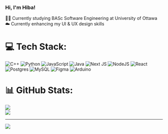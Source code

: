 ### Hi, I'm Hiba!

👩‍💻 Currently studying BASc Software Engineering at University of Ottawa <br/>
☁️ Currently enhancing my UI & UX design skills

<!-- GitHub stats from https://github.com/anuraghazra/github-readme-stats -->
<!-- GitHub profile ReadMe template from https://gprm.itsvg.in/-->
# 💻 Tech Stack:
![C++](https://img.shields.io/badge/c++-%2300599C.svg?style=for-the-badge&logo=c%2B%2B&logoColor=white) ![Python](https://img.shields.io/badge/python-3670A0?style=for-the-badge&logo=python&logoColor=ffdd54) ![JavaScript](https://img.shields.io/badge/javascript-%23323330.svg?style=for-the-badge&logo=javascript&logoColor=%23F7DF1E) ![Java](https://img.shields.io/badge/java-%23ED8B00.svg?style=for-the-badge&logo=openjdk&logoColor=white) ![Next JS](https://img.shields.io/badge/Next-black?style=for-the-badge&logo=next.js&logoColor=white) ![NodeJS](https://img.shields.io/badge/node.js-6DA55F?style=for-the-badge&logo=node.js&logoColor=white) ![React](https://img.shields.io/badge/react-%2320232a.svg?style=for-the-badge&logo=react&logoColor=%2361DAFB) ![Postgres](https://img.shields.io/badge/postgres-%23316192.svg?style=for-the-badge&logo=postgresql&logoColor=white) ![MySQL](https://img.shields.io/badge/mysql-4479A1.svg?style=for-the-badge&logo=mysql&logoColor=white) ![Figma](https://img.shields.io/badge/figma-%23F24E1E.svg?style=for-the-badge&logo=figma&logoColor=white) ![Arduino](https://img.shields.io/badge/-Arduino-00979D?style=for-the-badge&logo=Arduino&logoColor=white)

# 📊 GitHub Stats:
![](https://github-readme-stats.vercel.app/api?username=carrot03&theme=dracula&hide_border=true&include_all_commits=false&count_private=false)<br/>
![](https://github-readme-stats.vercel.app/api/top-langs/?username=carrot03&theme=dracula&hide_border=true&include_all_commits=false&count_private=false&layout=compact)

---
[![](https://visitcount.itsvg.in/api?id=carrot03&icon=8&color=12)](https://visitcount.itsvg.in)

<!-- Proudly created with GPRM ( https://gprm.itsvg.in ) -->
